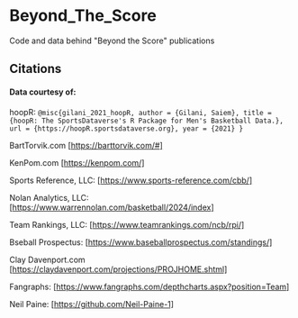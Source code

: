 # Beyond_The_Score
Code and data behind "Beyond the Score" publications
## Citations
#### Data courtesy of: ####
hoopR:
`@misc{gilani_2021_hoopR,
  author = {Gilani, Saiem},
  title = {hoopR: The SportsDataverse's R Package for Men's Basketball Data.},
  url = {https://hoopR.sportsdataverse.org},
  year = {2021}
}`

BartTorvik.com [https://barttorvik.com/#]

KenPom.com [https://kenpom.com/]

Sports Reference, LLC: [https://www.sports-reference.com/cbb/]

Nolan Analytics, LLC: [https://www.warrennolan.com/basketball/2024/index]

Team Rankings, LLC: [https://www.teamrankings.com/ncb/rpi/]

Bseball Prospectus: [https://www.baseballprospectus.com/standings/]

Clay Davenport.com [https://claydavenport.com/projections/PROJHOME.shtml]

Fangraphs: [https://www.fangraphs.com/depthcharts.aspx?position=Team]

Neil Paine: [https://github.com/Neil-Paine-1]
